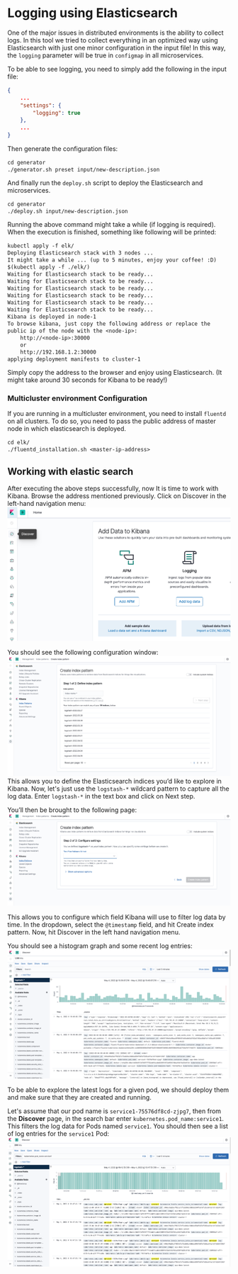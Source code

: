 # Logging using Elasticsearch
One of the major issues in distributed environments is the ability to collect logs. In this tool we tried to collect 
everything in an optimized way using Elasticsearch with just one minor configuration in the input file!
In this way, the `logging` parameter will be true in `configmap` in all microservices.

To be able to see logging, you need to simply add the following in the input file:
```json
{
    ...
    "settings": {
        "logging": true
    },
    ...
}
```
Then generate the configuration files:
```
cd generator
./generator.sh preset input/new-description.json
```
And finally run the `deploy.sh` script to deploy the Elasticsearch and microservices.
```
cd generator
./deploy.sh input/new-description.json
```
Running the above command might take a while (if logging is required). When the execution is finished, something like 
following will be printed:
```
kubectl apply -f elk/
Deploying Elasticsearch stack with 3 nodes ...
It might take a while ... (up to 5 minutes, enjoy your coffee! :D)
$(kubectl apply -f ./elk/)
Waiting for Elasticsearch stack to be ready...
Waiting for Elasticsearch stack to be ready...
Waiting for Elasticsearch stack to be ready...
Waiting for Elasticsearch stack to be ready...
Waiting for Elasticsearch stack to be ready...
Waiting for Elasticsearch stack to be ready...
Kibana is deployed in node-1
To browse kibana, just copy the following address or replace the public ip of the node with the <node-ip>:
    http://<node-ip>:30000
    or
    http://192.168.1.2:30000
applying deployment manifests to cluster-1
```

Simply copy the address to the browser and enjoy using Elasticsearch. (It might take around 30 seconds for Kibana to be 
ready!)

### Multicluster environment Configuration
If you are running in a multicluster environment, you need to install `fluentd` on all clusters. To do so, you need to 
pass the public address of master node in which elasticsearch is deployed.
```
cd elk/
./fluentd_installation.sh <master-ip-address>
```

## Working with elastic search
After executing the above steps successfully, now It is time to work with Kibana. Browse the address mentioned 
previously. Click on Discover in the left-hand navigation menu:
![Kibana Home Page](./elk/kibana-home-page.png)

You should see the following configuration window:
![Kibana Index pattern step 1 ](./elk/kibana-index-pattern-step-1.png)
This allows you to define the Elasticsearch indices you’d like to explore in Kibana. Now, let's just use the `logstash-*` 
wildcard pattern to capture all the log data. Enter `logstash-*` in the text box and click on Next step.

You’ll then be brought to the following page:
![Kibana Index pattern step 2 ](./elk/kibana-index-pattern-step-2.png)

This allows you to configure which field Kibana will use to filter log data by time. In the dropdown, select the 
`@timestamp` field, and hit Create index pattern.
Now, hit Discover in the left hand navigation menu.

You should see a histogram graph and some recent log entries:
![Kibana Discover everything](./elk/kibana-discover-everything.png)

To be able to explore the latest logs for a given pod, we should deploy them and make sure that they are created and 
running.

Let's assume that our pod name is `service1-75576df8cd-zjpg7`, then from the **Discover** page, in the search bar enter 
`kubernetes.pod_name:service1`. This filters the log data for Pods named `service1`.
You should then see a list of log entries for the `service1` Pod:
![Kibana discover service1](./elk/kibana-discover-service1.png)

